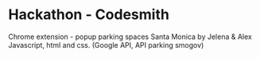 # Hackathon - Codesmith

Chrome extension - popup parking spaces Santa Monica by Jelena & Alex
Javascript, html and css. (Google API, API parking smogov)
